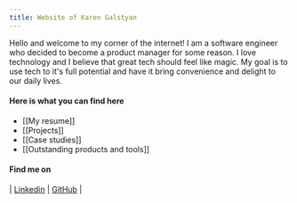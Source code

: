 ```yaml
---
title: Website of Karen Galstyan
---
```

Hello and welcome to my corner of the internet! I am a software engineer who decided to become a product manager for some reason. I love technology and I believe that great tech should feel like magic. My goal is to use tech to it's full potential and have it bring convenience and delight to our daily lives.

#### Here is what you can find here
- [[My resume]]
- [[Projects]]
- [[Case studies]]
- [[Outstanding products and tools]]

#### Find me on
| [Linkedin](https://www.linkedin.com/in/karengalstyan/) | [GitHub](https://github.com/avelouk) | 